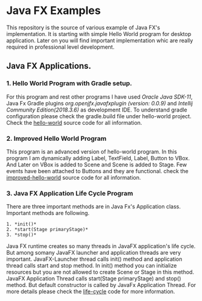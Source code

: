 # Java FX Examples
This repository is the source of various example of Java FX's implementation. It is starting with simple Hello World program for desktop application. Later on you will find important implementation whic are really required in professional level development.

## Java FX Applications.

### 1. Hello World Program with Gradle setup.
For this program and rest other programs I have used *Oracle Java SDK-11*, Java Fx Gradle plugins *org.openjfx.javafxplugin (version: 0.0.9)* and *Intellij Community Edition(2018.3.6)* as development IDE. To understand gradle configuration please check the gradle.build file under hello-world project. Check the [hello-world](https://github.com/dasdipanjan/java-fx-repo/tree/master/hello-world) source code for all information.

### 2. Improved Hello World Program 
This program is an advanced version of hello-world program. In this program I am dynamically adding Label, TextField, Label, Button to VBox. And Later on VBox is added to Scene and Scene is added to Stage.
Few events have been attached to Buttons and they are functional. check the [improved-hello-world](https://github.com/dasdipanjan/java-fx-repo/tree/master/improved-hello-world) source code for all information.

### 3. Java FX Application Life Cycle Program
There are three important methods are in Java Fx's Application class. Important methods are following.

    1. *init()*
    2. *start(Stage primaryStage)*
    3. *stop()*

Java FX runtime creates so many threads in JavaFX application's life cycle. But among somany JavaFX launcher and application threads are very important. JavaFX-Launcher thread calls init() method and application thread calls start and stop method. In init() method you can initialize resources but you are not allowed to create Scene or Stage in this method. JavaFX Application Thread calls start(Stage primaryStage) and stop() method. But default constructor is called by JavaFx Application Thread.
For more details please check the [life-cycle](https://github.com/dasdipanjan/java-fx-repo/tree/master/fx-lifecycle) code for more information.

